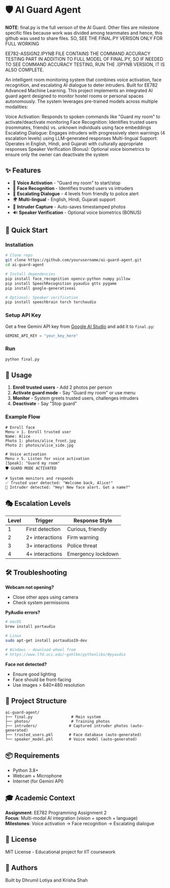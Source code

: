 # 🛡️ AI Guard Agent

**NOTE**: final.py is the full verison of the AI Guard. Other files are milestone specific files because work was divided among teammates and hence, this github was used to share files.
SO, SEE THE FINAL.PY VERISON ONLY FOR FULL WORKING

EE782-ASSIGN2.IPYNB FILE CONTAINS THE COMMAND ACCURACY TESTING PART IN ADDITION TO FULL MODEL OF FINAL.PY, SO IF NEEDED TO SEE COMMAND ACCURACY TESTING, RUN THE .I[PYNB VERSION, IT IS ALSO COMPLETE.

An intelligent room monitoring system that combines voice activation, face recognition, and escalating AI dialogue to deter intruders. Built for EE782 Advanced Machine Learning.
This project implements an integrated AI guard agent designed to monitor hostel rooms or personal spaces autonomously. The system leverages pre-trained models across multiple modalities:

Voice Activation: Responds to spoken commands like "Guard my room" to activate/deactivate monitoring
Face Recognition: Identifies trusted users (roommates, friends) vs. unknown individuals using face embeddings
Escalating Dialogue: Engages intruders with progressively stern warnings (4 escalation levels) using LLM-generated responses
Multi-lingual Support: Operates in English, Hindi, and Gujarati with culturally appropriate responses
Speaker Verification (Bonus): Optional voice biometrics to ensure only the owner can deactivate the system

## ✨ Features

- 🎤 **Voice Activation** - "Guard my room" to start/stop
- 👤 **Face Recognition** - Identifies trusted users vs intruders
- 💬 **Escalating Dialogue** - 4 levels from friendly to police alert
- 🌍 **Multi-lingual** - English, Hindi, Gujarati support
- 📸 **Intruder Capture** - Auto-saves timestamped photos
- 🔊 **Speaker Verification** - Optional voice biometrics (BONUS)

## 🚀 Quick Start

### Installation

```bash
# Clone repo
git clone https://github.com/yourusername/ai-guard-agent.git
cd ai-guard-agent

# Install dependencies
pip install face_recognition opencv-python numpy pillow
pip install SpeechRecognition pyaudio gtts pygame
pip install google-generativeai

# Optional: Speaker verification
pip install speechbrain torch torchaudio
```

### Setup API Key

Get a free Gemini API key from [Google AI Studio](https://makersuite.google.com/app/apikey) and add it to `final.py`:

```python
GEMINI_API_KEY = "your_key_here"
```

### Run

```bash
python final.py
```

## 📖 Usage

1. **Enroll trusted users** - Add 2 photos per person
2. **Activate guard mode** - Say "Guard my room" or use menu
3. **Monitor** - System greets trusted users, challenges intruders
4. **Deactivate** - Say "Stop guard"

### Example Flow

```
# Enroll face
Menu > 1. Enroll trusted user
Name: Alice
Photo 1: photos/alice_front.jpg
Photo 2: photos/alice_side.jpg

# Voice activation
Menu > 5. Listen for voice activation
[Speak]: "Guard my room"
🛡️ GUARD MODE ACTIVATED

# System monitors and responds
✅ Trusted user detected: "Welcome back, Alice!"
🚨 Intruder detected: "Hey! New face alert. Got a name?"
```

## 🎭 Escalation Levels

| Level | Trigger | Response Style |
|-------|---------|----------------|
| 1 | First detection | Curious, friendly |
| 2 | 2+ interactions | Firm warning |
| 3 | 3+ interactions | Police threat |
| 4 | 4+ interactions | Emergency lockdown |

## 🛠️ Troubleshooting

**Webcam not opening?**
- Close other apps using camera
- Check system permissions

**PyAudio errors?**
```bash
# macOS
brew install portaudio

# Linux
sudo apt-get install portaudio19-dev

# Windows - download wheel from
# https://www.lfd.uci.edu/~gohlke/pythonlibs/#pyaudio
```

**Face not detected?**
- Ensure good lighting
- Face should be front-facing
- Use images > 640×480 resolution

## 📁 Project Structure

```
ai-guard-agent/
├── final.py                 # Main system
├── photos/                  # Training photos
├── intruders/              # Captured intruder photos (auto-generated)
├── trusted_users.pkl       # Face database (auto-generated)
└── speaker_model.pkl       # Voice model (auto-generated)
```

## 📦 Requirements

- Python 3.8+
- Webcam + Microphone
- Internet (for Gemini API)

## 🎓 Academic Context

**Assignment**: EE782 Programming Assignment 2  
**Focus**: Multi-modal AI integration (vision + speech + language)  
**Milestones**: Voice activation → Face recognition → Escalating dialogue

## 📝 License

MIT License - Educational project for IIT coursework

## 👥 Authors

Built by Dhrumil Lotiya and Krisha Shah 
